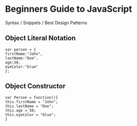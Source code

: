 Beginners Guide to JavaScript
=============================

<!--All of the credit for this cheat sheet goes to <a href="http://blog.adtile.me/authors/viljami/">Viljami S.</a>. Majority of this JS Guide is a condensed/straight to the point version of his article.-->

Syntax / Snippets / Best Design Patterns



Object Literal Notation
---------------------

```
var person = {
firstName:"John",
lastName:"Doe",
age:50,
eyeColor:"blue"
};

```

Object Constructor
---------------------

```
var Person = function(){
this.firstName = "John";
this.lastName = "Doe";
this.age = 50;
this.eyeColor = "blue";
}

```

